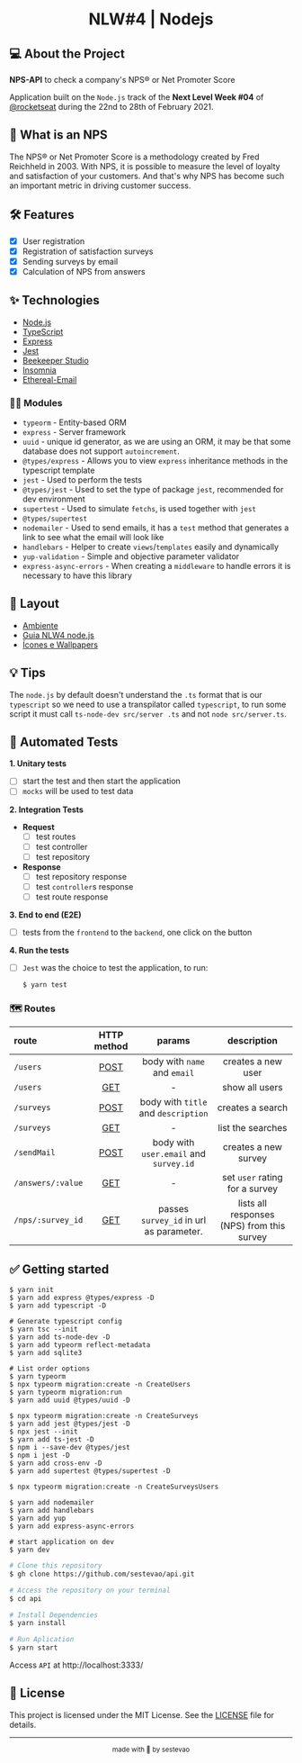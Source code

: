<h1 align="center">NLW#4 | Nodejs</h1>

## 💻 About the Project

**NPS-API** to check a company's NPS® or Net Promoter Score

Application built on the `Node.js` track of the <strong>Next Level Week #04</strong> of [@rocketseat](https://rocketseat.com.br/) during the 22nd to 28th of February 2021.

## 🧑 What is an NPS

The NPS® or Net Promoter Score is a methodology created by Fred Reichheld in 2003. With NPS, it is possible to measure the level of loyalty and satisfaction of your customers. And that's why NPS has become such an important metric in driving customer success.

## 🛠️ Features

- [x] User registration
- [x] Registration of satisfaction surveys
- [x] Sending surveys by email
- [x] Calculation of NPS from answers

## ✨ Technologies

- [Node.js](https://nodejs.org/en/)
- [TypeScript](https://www.typescriptlang.org/)
- [Express](https://expressjs.com/pt-br/)
- [Jest](https://jestjs.io/)
- [Beekeeper Studio](https://www.beekeeperstudio.io/)
- [Insomnia](https://insomnia.rest/)
- [Ethereal-Email](https://ethereal.email/)

### 🚀✨ Modules

- `typeorm` - Entity-based ORM
- `express` - Server framework
- `uuid` - unique id generator, as we are using an ORM, it may be that some database does not support `autoincrement`.
- `@types/express` - Allows you to view `express` inheritance methods in the typescript template
- `jest` - Used to perform the tests
- `@types/jest` - Used to set the type of package `jest`, recommended for dev environment
- `supertest` - Used to simulate `fetchs`, is used together with `jest`
- `@types/supertest`
- `nodemailer` - Used to send emails, it has a `test` method that generates a link to see what the email will look like
- `handlebars` - Helper to create `views`/`templates` easily and dynamically
- `yup-validation` - Simple and objective parameter validator
- `express-async-errors` - When creating a `middleware` to handle errors it is necessary to have this library

## 🎨 Layout

- [Ambiente](https://www.notion.so/Configura-es-do-ambiente-Node-js-ae9fea3f78894139af4268d198294e2a)
- [Guia NLW4 node.js](https://www.notion.so/Next-Level-Week-4-Node-js-NPS-Calculator-67981103adbb4f229187c802bcd0d787)
- [Ícones e Wallpapers](https://drive.google.com/drive/folders/11fxy_LmTD6S1FGTQbeu47QPLzvyuEGSs)

## 💡 Tips

The `node.js` by default doesn't understand the `.ts` format that is our `typescript` so we need to use a transpilator called `typescript`, to run some script it must call `ts-node-dev src/server .ts` and not `node src/server.ts`.

## 🧪 Automated Tests

**1. Unitary tests**
- [ ] start the test and then start the application
- [ ] `mocks` will be used to test data

**2. Integration Tests**

  - **Request**
    - [ ] test routes
    - [ ] test controller
    - [ ] test repository

  - **Response**
    - [ ] test repository response
    - [ ] test `controller`s response
    - [ ] test route response

**3. End to end (E2E)**
- [ ] tests from the `frontend` to the `backend`, one click on the button

**4. Run the tests**
- [ ] `Jest` was the choice to test the application, to run:

  ```bash
  $ yarn test
  ```

### 🗺️ Routes

|route|HTTP method|params|description|
|:---|:---:|:---:|:---:
|`/users`|[POST](http://localhost:3333/users)|body with `name` and `email`|creates a new user
|`/users`|[GET](http://localhost:3333/users)|-|show all users
|`/surveys`|[POST](http://localhost:3333/surveys)|body with `title` and `description`|creates a search
|`/surveys`|[GET](http://localhost:3333/surveys)|- |list the searches
|`/sendMail`|[POST](http://localhost:3333/sendMail)|body with `user.email` and `survey.id`|creates a new survey
|`/answers/:value`|[GET](http://localhost:3333/answers/10?u=e3fd0114-1682-4950-badc-ed1c6f5b23a7)| - |set `user` rating for a survey
|`/nps/:survey_id`|[GET](http://localhost:3333/nps/e3fd0114-1682-4950-badc-ed1c6f5b23a7)|passes `survey_id` in url as parameter.|lists all responses (NPS) from this survey

## ✅ Getting started

```
$ yarn init
$ yarn add express @types/express -D
$ yarn add typescript -D
```

```
# Generate typescript config
$ yarn tsc --init
$ yarn add ts-node-dev -D
$ yarn add typeorm reflect-metadata
$ yarn add sqlite3
```

```
# List order options
$ yarn typeorm
$ npx typeorm migration:create -n CreateUsers
$ yarn typeorm migration:run
$ yarn add uuid @types/uuid -D
```

```
$ npx typeorm migration:create -n CreateSurveys
$ yarn add jest @types/jest -D
$ npx jest --init
$ yarn add ts-jest -D
$ npm i --save-dev @types/jest
$ npm i jest -D
$ yarn add cross-env -D
$ yarn add supertest @types/supertest -D
```

```
$ npx typeorm migration:create -n CreateSurveysUsers
```

```
$ yarn add nodemailer
$ yarn add handlebars
$ yarn add yup
$ yarn add express-async-errors
```

```
# start application on dev 
$ yarn dev
```

```bash
# Clone this repository
$ gh clone https://github.com/sestevao/api.git

# Access the repository on your terminal
$ cd api

# Install Dependencies
$ yarn install

# Run Aplication
$ yarn start
```

Access `API` at http://localhost:3333/

## 📝 License

This project is licensed under the MIT License. See the [LICENSE](LICENSE.md) file for details.

---

<p align="center"><sub>made with 💜 by sestevao</sub></p>

